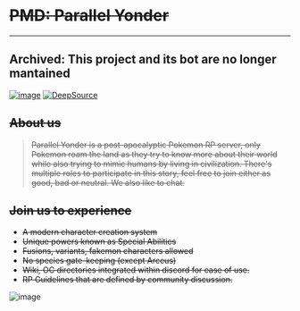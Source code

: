 # ~~PMD: Parallel Yonder~~

---

## Archived: This project and its bot are no longer mantained

[![image](https://img.shields.io/discord/719343092963999804?color=%237289DA&label=PMD:%20Parallel%20Yonder&logo=discord&logoColor=white)](https://discord.gg/CENcTvnarE)
[![DeepSource](https://deepsource.io/gh/Vioshim/V-Bot3.svg/?label=active+issues&show_trend=true&token=j_zPUZHbW6IBcrdgQACcvBza)](https://deepsource.io/gh/Vioshim/V-Bot3/?ref=repository-badge)

## ~~About us~~

> ~~Parallel Yonder is a post-apocalyptic Pokemon RP server, only Pokemon roam the land as they try to know more about their world while also trying to mimic humans by living in civilization. There's multiple roles to participate in this story, feel free to join either as good, bad or neutral. We also like to chat.~~

## ~~Join us to experience~~

-   ~~A modern character creation system~~
-   ~~Unique powers known as Special Abilities~~
-   ~~Fusions, variants, fakemon characters allowed~~
-   ~~No species gate-keeping (except Arceus)~~
-   ~~Wiki, OC directories integrated within discord for ease of use.~~
-   ~~RP Guidelines that are defined by community discussion.~~

![image](http://i.hmp.me/m/a9600edaa7c78eef11ed9c34c4561740.png)
